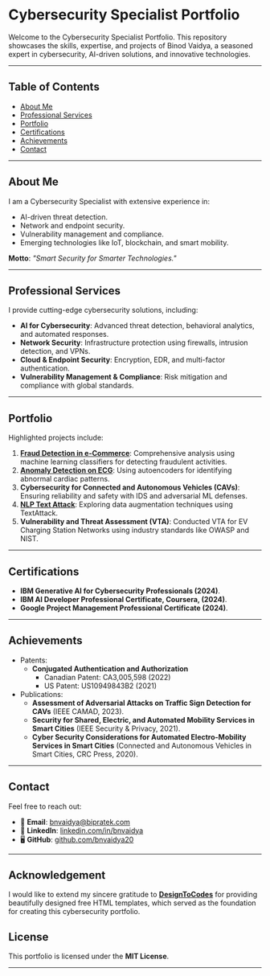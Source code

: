 # Cybersecurity Specialist Portfolio

Welcome to the Cybersecurity Specialist Portfolio. This repository showcases the skills, expertise, and projects of Binod Vaidya, a seasoned expert in cybersecurity, AI-driven solutions, and innovative technologies.

---

## Table of Contents
- [About Me](#about-me)
- [Professional Services](#professional-services)
- [Portfolio](#portfolio)
- [Certifications](#certifications)
- [Achievements](#achievements)
- [Contact](#contact)

---

## About Me
I am a Cybersecurity Specialist with extensive experience in:
- AI-driven threat detection.
- Network and endpoint security.
- Vulnerability management and compliance.
- Emerging technologies like IoT, blockchain, and smart mobility.

**Motto**: *"Smart Security for Smarter Technologies."*

---

## Professional Services
I provide cutting-edge cybersecurity solutions, including:
- **AI for Cybersecurity**: Advanced threat detection, behavioral analytics, and automated responses.
- **Network Security**: Infrastructure protection using firewalls, intrusion detection, and VPNs.
- **Cloud & Endpoint Security**: Encryption, EDR, and multi-factor authentication.
- **Vulnerability Management & Compliance**: Risk mitigation and compliance with global standards.

---

## Portfolio
Highlighted projects include:
1. **[Fraud Detection in e-Commerce](https://github.com/bnvaidya20/FraudDetection)**: Comprehensive analysis using machine learning classifiers for detecting fraudulent activities.
2. **[Anomaly Detection on ECG](https://github.com/bnvaidya20/AnomalyDetection_ECG)**: Using autoencoders for identifying abnormal cardiac patterns.
3. **Cybersecurity for Connected and Autonomous Vehicles (CAVs)**: Ensuring reliability and safety with IDS and adversarial ML defenses.
4. **[NLP Text Attack](https://github.com/bnvaidya20/NLP_TextAttack)**: Exploring data augmentation techniques using TextAttack.
5. **Vulnerability and Threat Assessment (VTA)**: Conducted VTA for EV Charging Station Networks using industry standards like OWASP and NIST.

---

## Certifications
- **IBM Generative AI for Cybersecurity Professionals (2024)**.
- **IBM AI Developer Professional Certificate, Coursera, (2024)**.
- **Google Project Management Professional Certificate (2024)**.

---

## Achievements
- Patents:
  - **Conjugated Authentication and Authorization**
    - Canadian Patent: CA3,005,598 (2022)
    - US Patent: US10949843B2 (2021)
- Publications:
  - **Assessment of Adversarial Attacks on Traffic Sign Detection for CAVs** (IEEE CAMAD, 2023).
  - **Security for Shared, Electric, and Automated Mobility Services in Smart Cities** (IEEE Security & Privacy, 2021).
  - **Cyber Security Considerations for Automated Electro-Mobility Services in Smart Cities** (Connected and Autonomous Vehicles in Smart Cities, CRC Press, 2020).

---

## Contact
Feel free to reach out:
- 📧 **Email**: [bnvaidya@bipratek.com](mailto:bnvaidya@bipratek.com)
- 💼 **LinkedIn**: [linkedin.com/in/bnvaidya](https://www.linkedin.com/in/bnvaidya)
- 🖥️ **GitHub**: [github.com/bnvaidya20](https://github.com/bnvaidya20)

---

## Acknowledgement
I would like to extend my sincere gratitude to **[DesignToCodes](https://www.designtocodes.com)** for providing beautifully designed free HTML templates, which served as the foundation for creating this cybersecurity portfolio.


## License
This portfolio is licensed under the **MIT License**.

---


